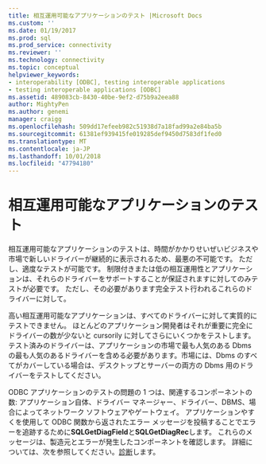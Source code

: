 ```yaml
---
title: 相互運用可能なアプリケーションのテスト |Microsoft Docs
ms.custom: ''
ms.date: 01/19/2017
ms.prod: sql
ms.prod_service: connectivity
ms.reviewer: ''
ms.technology: connectivity
ms.topic: conceptual
helpviewer_keywords:
- interoperability [ODBC], testing interoperable applications
- testing interoperable applications [ODBC]
ms.assetid: 489083cb-8430-40be-9ef2-d75b9a2eea88
author: MightyPen
ms.author: genemi
manager: craigg
ms.openlocfilehash: 509dd17efeeb982c51938d7a18fad99a2e84ba5b
ms.sourcegitcommit: 61381ef939415fe019285def9450d7583df1fed0
ms.translationtype: MT
ms.contentlocale: ja-JP
ms.lasthandoff: 10/01/2018
ms.locfileid: "47794180"
---
```

# <a name="testing-interoperable-applications"></a>相互運用可能なアプリケーションのテスト
相互運用可能なアプリケーションのテストは、時間がかかりせいぜいビジネスや市場で新しいドライバーが継続的に表示されるため、最悪の不可能です。 ただし、適度なテストが可能です。 制限付きまたは低の相互運用性とアプリケーションは、それらのドライバーをサポートすることが保証されますに対してのみテストが必要です。 ただし、その必要があります完全テスト行われるこれらのドライバーに対して。  
  
 高い相互運用可能なアプリケーションは、すべてのドライバーに対して実質的にテストできません。 ほとんどのアプリケーション開発者はそれが重要に完全にドライバーの数が少ないと cursorily に対してさらにいくつかをテストします。 テスト済みのドライバーは、アプリケーションの市場で最も人気のある Dbms の最も人気のあるドライバーを含める必要があります。市場には、Dbms のすべてがカバーしている場合は、デスクトップとサーバーの両方の Dbms 用のドライバーをテストしてください。  
  
 ODBC アプリケーションのテストの問題の 1 つは、関連するコンポーネントの数: アプリケーション自体、ドライバー マネージャー、ドライバー、DBMS、場合によってネットワーク ソフトウェアやゲートウェイ。 アプリケーションやすくを使用して ODBC 関数から返されたエラー メッセージを投稿することでエラーを追跡するために**SQLGetDiagField**と**SQLGetDiagRec**します。 これらのメッセージは、製造元とエラーが発生したコンポーネントを確認します。 詳細については、次を参照してください。[診断](../../../odbc/reference/develop-app/diagnostics.md)します。
